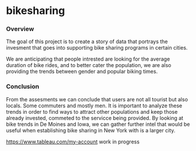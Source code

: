 # bikesharing

### Overview
The goal of this project is to create a story of data that portrays the invesment that goes into supporting bike sharing programs in certain cities. 

We are anticipating that people intrested are looking for the average duration of bike rides, and to better cater the population, we are also providing the trends between gender and popular biking times. 


### Conclusion
From the assesments we can conclude that users are not all tourist but also locals. Some commuters and mostly men. It is important to analyze these trends in order to find ways to attract other populations and keep those already invested, commeted to the servicce being provided. By looking at bike trends in De Moines and Iowa, we can gather further intel that would be useful when establishing bike sharing in New York with is a larger city. 

https://www.tableau.com/my-account work in progress
